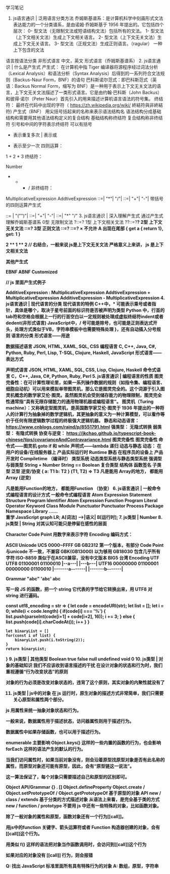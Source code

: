 学习笔记
1. js语言通识 | 泛用语言分类方法
乔姆斯基谱系：是计算机科学中刻画形式文法表达能力的一个分类谱系，是由诺姆·乔姆斯基于 1956 年提出的。它包括四个层次：
0- 型文法（无限制文法或短语结构文法）包括所有的文法。
1- 型文法（上下文相关文法）生成上下文相关语言。
2- 型文法（上下文无关文法）生成上下文无关语言。
3- 型文法（正规文法）生成正则语言。（ragular）
一种上下包含的文法

语言按语法分类
非形式语言
中文，英文
形式语言（乔姆斯基谱系）
2. js语言通识 | 什么是产生式
产生式： 在计算机中指 Tiger 编译器将源程序经过词法分析（Lexical Analysis）和语法分析（Syntax Analysis）后得到的一系列符合文法规则（Backus-Naur Form，BNF）的语句
巴科斯诺尔范式：即巴科斯范式（英语：Backus Normal Form，缩写为 BNF）是一种用于表示上下文无关文法的语言，上下文无关文法描述了一类形式语言。它是由约翰·巴科斯（John Backus）和彼得·诺尔（Peter Naur）首先引入的用来描述计算机语言语法的符号集。
终结符： 最终在代码中出现的字符（ https://zh.wikipedia.org/wiki/ 終結符與非終結符)
产生式（BNF）
用尖括号括起来的名称来表示语法结构名
语法结构分成基础结构和需要用其他语法结构定义的复合结构
基础结构称终结符
复合结构称非终结符
引号和中间的字符表示终结符
可以有括号
* 表示重复多次
| 表示或
+ 表示至少一次
四则运算：

1 + 2 * 3
终结符：

Number
+ - * /
非终结符：

MultiplicativeExpression
AddtiveExpression
<MultiplicativeExpression>::=<Number>|
    <MultiplicativeExpression>"*"<Number>|
    <MultiplicativeExpression>"/"<Number>|
<AddtiveExpression>::=<MultiplicativeExpression>|
    <AddtiveExpression>"+"<MultiplicativeExpression>|
    <AddtiveExpression>"-"<MultiplicativeExpression>|
带括号的四则运算产生式

<PrimaryExpression>::= <Number> | "("<AddtiveExpression>")"|
<AddtiveExpression>::=<MultiplicativeExpression>|
    <AddtiveExpression>"+"<MultiplicativeExpression>|
    <AddtiveExpression>"-"<MultiplicativeExpression>|
<MultiplicativeExpression>::=<PrimaryExpression>|
    <MultiplicativeExpression>"*"<PrimaryExpression>
    <MultiplicativeExpression>"/"<PrimaryExpression>
3. js语言通识 | 深入理解产生式
通过产生式理解乔姆斯基谱系
0型 无限制文法
?::=?
1型 上下文相关文法
?<A>?::=?<B>?
2型 上下文无关文法
<A>::=?
3型 正则文法
<A>::=<A>?
<A>::=?<A> × 不允许 A 出现在尾部
{
    get a { return 1},
    get: 1
}

2 ** 1 ** 2  // 右结合，一般来说 js是上下文无关文法
严格意义上来讲， js 是上下文相关文法

其他产生式

EBNF ABNF Customized

// js 里面产生式例子

AdditiveExpression :
    MultiplicativeExpression
    AddtiveExpression +
MultiplicativeExpression
    AdditiveExpression -
MultiplicativeExpression
4. js语言通识 | 现代语言的分类
现代语言的特例
C++中，* 可能表示乘号或者指针，具体是哪个，取决于星号前面的标识符是否被声明为类型
Python 中，行首的tab符和空格会根据上一行的行首空白以一定规则被处理成虚拟终结符indent或者 dedent(非形式语言)
JavaScript中，/ 号可能是除号，也可能是正则表达式开头，处理方式类似于VB，字符串模板中也需要特殊处理 }，还有自动插入分号规则
语言的分类
形式语言——用途

数据描述语言 JSON, HTML, XAML, SQL, CSS
编程语言 C, C++, Java, C#, Python, Ruby, Perl, Lisp, T-SQL, Clojure, Haskell, JavaScript
形式语言——表达方式

声明式语言 JSON, HTML, XAML, SQL, CSS, Lisp, Clojure, Haskell
命令式语言 C，C++, Java, C#, Python, Ruby, Perl
5. js语言通识 | 编程语言的性质
图灵完备性：在可计算性理论里，如果一系列操作数据的规则（如指令集、编程语言、细胞自动机）可以用来模拟单带图灵机，那么它是图灵完全的。这个词源于引入图灵机概念的数学家艾伦·图灵。虽然图灵机会受到储存能力的物理限制，图灵完全性通常指“具有无限存储能力的通用物理机器或编程语言”。
图灵机（Turing machine）：又称确定型图灵机，是英国数学家艾伦·图灵于 1936 年提出的一种将人的计算行为抽象掉的数学逻辑机，其更抽象的意义为一种计算模型，可以看作等价于任何有限逻辑数学过程的终极强大逻辑机器。
静态和动态语言： https://www.cnblogs.com/raind/p/8551791.html
强类型： 无隐式转换
弱类型： 有隐式转换
协变与逆变： https://jkchao.github.io/typescript-book-chinese/tips/covarianceAndContravariance.html
图灵完备性
图灵完备性
命令式——图灵机
goto
if 和 while
声明式——lambda
递归
动态与静态
动态：
在用户的设备/在线服务器上
产品实际运行时
Runtime
静态
在程序员的设备上
产品开发时
Compiletime （编译时）
类型系统
动态类型系统与静态类型系统
强调型与弱类型
String + Number
String == Boolean
复合类型
结构体
函数签名
子类型
泛型
逆变/协变
{
    a: T1
    b: T2
}
(T1, T2) => T3
凡是能用 Array<Parent>的地方，
都能用Array<Child> (逆变)

凡是能用Function<Child>的地方，
都能用Function<Parent> （协变）
6. js语言通识 | 一般命令式编程语言的设计方式
一般命令式编程语言
Atom	Expression	Statement	Structure	Program
Identifier	Atom	Expression	Function	Program
Literal	Operator	Keyword	Class	Module
Punctuator	Punctuator	Process	Package
Namespace	Library
......	
重学 JavaScript
graph LR;
A[词法] -->|语义| B[运行时];
7. js类型 | Number
8. js类型 | String
对其认知可能只是停留在感性的层面

Character
Code Point 用数字来表示字符
Encoding
编码方式：

ASCII
Unicode
UCS 0000~FFFF
GB
GB2312 第一个版本，有部分 Code Point 与unicode 不一致，不兼容
GBK(GB13000) 以为够用
GB18030 包含几乎所有字符
ISO-8859 类似于在ASCII兼容，没有中文版本
BIG5 台湾
Encoding
UTF
UTF8 01100001 01100010 |--a---| |---b---| UTF16 00000000 01100001 00000000 01100010 |-------a-------| |-------b-------|

Grammar
"abc" 'abc' abc

写一段 JS 的函数，把一个 string 它代表的字节给它转换出来，用 UTF8 对 string 进行遍码。

const utf8_encoding = str => {
    let code = encodeURI(str);
    let list = [];
    let i = 0;
    while(i < code.length) {
        if(code[i] === '%') {
            list.push(parseInt(code[i+1] + code[i+2], 16));
            i += 3;
        } else {
            list.push(code[i].charCodeAt());
            i++
        }
    }

    let binaryList = []
    for(const i of list) {
        binaryList.push(i.toString(2));
    }
    return binaryList;
}
9. js类型 | 其他类型
Boolean
true
false
null
undefined
void 0
10. js类型 | 对象的基础知识
我们不应该收到语言描述的干扰 在设计对象的状态和行为时，我们重视遵循“行为改变状态”的原则

对象的行为必须是改变对象状态的，违背了这个原则，其实对象的内聚性就没有了

11. js类型 | js中的对象
在 js 运行时，原生对象的描述方式非常简单，我们只需要关心原型和属性两个部分。

js 用属性来统一抽象对象状态和行为。

一般来说，数据属性用于描述状态，访问器属性则用于描述行为。

数据属性中如果存储函数，也可以用于描述行为。

enumerable 主要影响 Object.keys() 这样的一些内置的函数的行为，也会影响 forEach 这样的语法产生的默认的行为。

当我们访问属性时，如果当前对象没有，则会沿着原型找原型对象是否有此名称的属性，而原型对象还可能有原型，因此，会有“原型链这一说法”。

这一算法保证了，每个对象只需要描述自己和原型的区别即可。

Object API/Grammar
{} . [] Object.defineProperty
Object.create / Object.setPrototypeOf / Object.getPrototypeOf 基于原型的对象 API
new / class / extends 基于分类的方式描述对象 从语法上来看，是完全基于类的方式
new / function / prototype 不要用
js 中还有一些特殊的对象，比如函数对象。

除了一般对象的属性和原型，函数对象还有一个行为[[call]]。

用js中的function 关键字、箭头运算符或者 Function 构造器创建的对象，会有[[call]]这个行为。

用类似 f() 这样的语法把对象当作函数调用时，会访问到[[call]]这个行为

如果对应的对象没有 [[call]] 行为，则会报错

Q: 找出 JavaScript 标准里面所有具有特殊行为的对象 A: 数组，原型，字符串